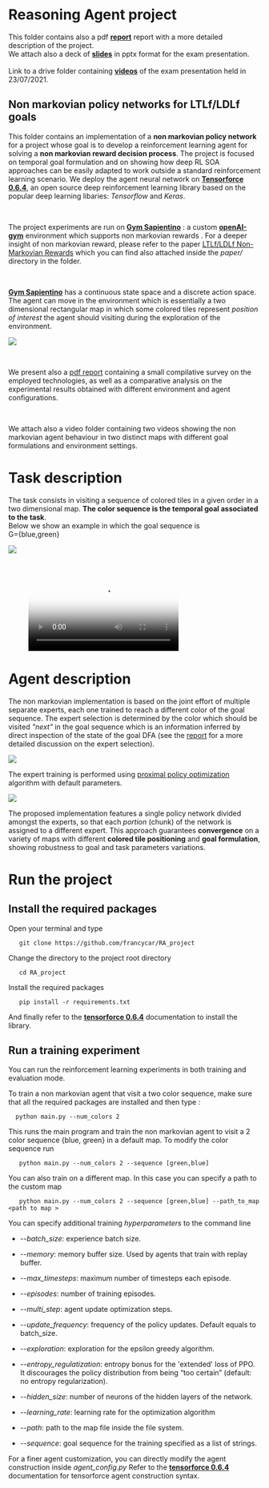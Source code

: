 

# Reasoning Agent project

This folder contains also a pdf **[report](https://github.com/francycar/RA_project/blob/main/report/Reasoning_Agent.pdf)** report with a more detailed description of the project.
<br/>
We attach also a deck of **[slides](https://github.com/francycar/RA_project/blob/main/presentation/RA.pptx)** in pptx format for the exam presentation.
<br/><br/>
Link to a drive folder containing **[videos](https://drive.google.com/drive/folders/1Y0T0ApMOfnIS72bv4MMk-vqoOm-HenN1?usp=sharing)** of the exam presentation held in 23/07/2021.



## Non markovian policy networks for LTLf/LDLf goals

This folder contains an implementation of a **non markovian policy network**  for a project whose goal is to develop a reinforcement learning agent for solving a **non markovian reward decision process**. The project is focused on temporal goal formulation and on showing how deep RL SOA approaches can be easily adapted to work outside a standard reinforcement learning scenario. 
We deploy the agent neural network  on **[Tensorforce 0.6.4](https://github.com/tensorforce/tensorforce)**, an open source deep reinforcement learning library based on the popular deep learning libaries: *Tensorflow*  and *Keras*.  

<br/>

The project experiments are run on  **[Gym Sapientino](https://github.com/cipollone/gym-sapientino-case)** :  a  custom **[openAI-gym](https://github.com/openai/gym)** environment which supports non markovian rewards . 
For a deeper insight of non markovian  reward, please refer to the paper
[ LTLf/LDLf Non-Markovian Rewards](https://ojs.aaai.org/index.php/AAAI/article/view/11572) which you can find also attached inside the *paper/* directory in the folder.

<br/>

 **[Gym Sapientino](https://github.com/cipollone/gym-sapientino-case)** has  a continuous state space and a discrete action space. 
The agent can move in the environment which is essentially a two dimensional rectangular map in which some colored tiles represent *position of interest* the agent should visiting during the exploration of the environment.


![](report/images/map3_easy.png)



<br/>

We present also a [pdf report](https://github.com/francycar/RA_project/blob/main/report/Reasoning_Agent.pdf) containing a small compilative survey on the employed technologies, as well as a comparative analysis on the experimental results obtained with different environment and agent configurations.

<br/>

We attach also a video folder containing two videos showing the non markovian agent behaviour in two distinct maps with different goal  formulations and environment settings.

# Task description
The task consists in visiting a sequence of colored tiles in a given order in a two dimensional map. 
**The color sequence is the temporal goal associated to the task**.  
Below we show an example  in which the  goal sequence is  
G={blue,green}  

![](report/images/map2_easy.png)



<br/>



<figure class="video_container">
  <video controls="true" allowfullscreen="true" poster="report/images/map3_easy.png">
    <source src="video/three_colors.mp4" type="video/mp4">
    <source src="video/three_colors.ogg" type="video/ogg">
    <source src="video/thee_colors.webm" type="video/webm">
  </video>
</figure>




#  Agent description
The non markovian implementation is based on the joint effort of multiple separate experts, each one trained to reach a different color of the goal sequence. The expert selection is determined by the color which should be visited *"next"* in the goal sequence which is an information inferred by direct inspection of the state of the goal DFA (see the [report](https://github.com/francycar/RA_project/blob/main/report/Reasoning_Agent.pdf) for a more detailed discussion on the expert selection).

![](report/images/baseline_implementation_schema.png)


 The expert training is performed using  [proximal policy optimization](https://arxiv.org/abs/1707.06347) algorithm with default parameters.



![](report/images/network_implementation.png)


 The proposed  implementation features a single policy network divided amongst the experts, so that each *portion* (chunk) of the network is assigned to a different expert.
This approach guarantees **convergence** on a variety of maps with different **colored tile positioning** and **goal formulation**, showing robustness to goal and task parameters variations.

#  Run the project
## Install the required packages
Open your terminal and type

`	git clone https://github.com/francycar/RA_project` 

Change the directory to the project root directory

`	cd RA_project` 


Install the required packages

`	pip install -r requirements.txt` 

And finally refer to the **[tensorforce 0.6.4](https://github.com/tensorforce/tensorforce)** documentation to install the library.


## Run a training experiment
You can run the reinforcement learning experiments in both training and evaluation mode.

To train a non markovian agent that visit a two color sequence, make sure that all the required packages are installed and then type :


`	python main.py --num_colors 2 ` 

This runs the main program and train the non markovian agent to visit a 2 color sequence {blue, green} in a default map.
To modify the color sequence run 

`	python main.py --num_colors 2 --sequence [green,blue]` 

You can also train on a different map. In this case you can specify a path to the custom map


`	python main.py --num_colors 2 --sequence [green,blue] --path_to_map <path to map >`

You can specify additional training *hyperparameters* to the command line 

- --*batch_size*:  experience batch size.

- --*memory*: memory buffer size. Used by agents that train with replay buffer.

- --*max_timesteps*: maximum number of timesteps each episode.

- --*episodes*: number of training episodes.

- --*multi_step*: agent update optimization steps.

- --*update_frequency*: frequency of the policy updates. Default equals to batch_size.

- --*exploration*: exploration for the epsilon greedy algorithm.

- --*entropy_regulatization*: entropy bonus for the 'extended' loss of PPO. It discourages the policy distribution from being “too certain” (default: no entropy regularization).

- --*hidden_size*: number of neurons of the hidden layers of the network.

- --*learning_rate*: learning rate for the optimization algorithm

- --*path*: path to the map file inside the file system.

- --*sequence*: goal sequence for the training specified as a list of strings.


For a finer agent customization, you can directly modify the agent construction inside *agent_config.py* 
Refer to the **[tensorforce 0.6.4](https://github.com/tensorforce/tensorforce)** documentation for tensorforce agent construction syntax.
